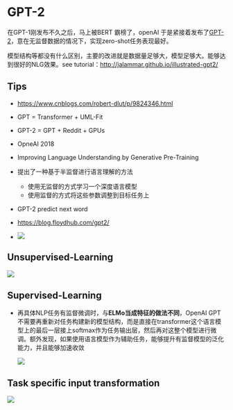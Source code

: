 
# GPT-2
在GPT-1刚发布不久之后，马上被BERT 霸榜了，openAI 于是紧接着发布了[GPT-2]((https://d4mucfpksywv.cloudfront.net/better-language-models/language_models_are_unsupervised_multitask_learners.pdf))，意在无监督数据的情况下，实现zero-shot任务表现最好。

模型结构等都没有什么区别，主要的改进就是数据量足够大，模型足够大。能够达到很好的NLG效果。see tutorial：http://jalammar.github.io/illustrated-gpt2/
## Tips

+ https://www.cnblogs.com/robert-dlut/p/9824346.html

+ GPT = Transformer + UML-Fit
+ GPT-2 = GPT + Reddit + GPUs
+ OpneAI 2018
+ Improving Language Understanding by Generative Pre-Training
+ 提出了一种基于半监督进行语言理解的方法
  - 使用无监督的方式学习一个深度语言模型
  - 使用监督的方式将这些参数调整到目标任务上

+ GPT-2 predict next word
+ https://blog.floydhub.com/gpt2/
+ ![](https://paper-attachments.dropbox.com/s_972195A84441142620E4C92312EA63C9665C3A86AFFD1D713034FA568ADFC5F9_1555424144125_openai-transformer-language-modeling.png)

## Unsupervised-Learning

![](https://img2018.cnblogs.com/blog/670089/201810/670089-20181021105844156-2101267400.png)

## Supervised-Learning

+ 再具体NLP任务有监督微调时，与**ELMo当成特征的做法不同**，OpenAI GPT不需要再重新对任务构建新的模型结构，而是直接在transformer这个语言模型上的最后一层接上softmax作为任务输出层，然后再对这整个模型进行微调。额外发现，如果使用语言模型作为辅助任务，能够提升有监督模型的泛化能力，并且能够加速收敛

  ![](https://img2018.cnblogs.com/blog/670089/201810/670089-20181021105844634-618425800.png)

## Task specific input transformation

![](https://img2018.cnblogs.com/blog/670089/201810/670089-20181021105845000-829413930.png)